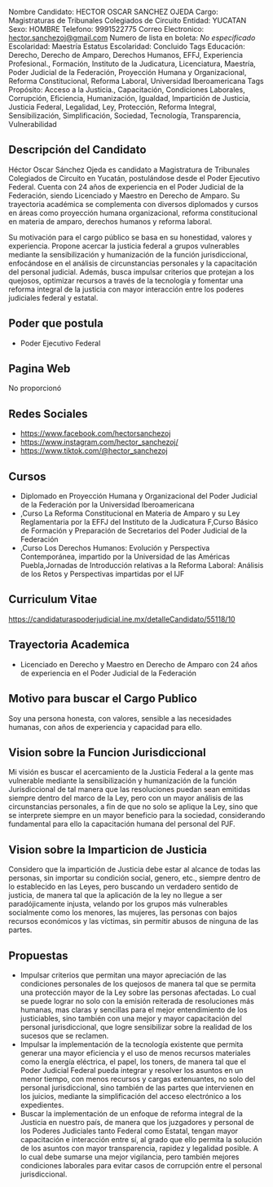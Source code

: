 Nombre Candidato: HECTOR OSCAR SANCHEZ OJEDA
Cargo: Magistraturas de Tribunales Colegiados de Circuito
Entidad: YUCATAN
Sexo: HOMBRE
Telefono: 9991522775
Correo Electronico: hector.sanchezoj@gmail.com
Numero de lista en boleta: *No especificado*
Escolaridad: Maestría
Estatus Escolaridad: Concluido
Tags Educación: Derecho, Derecho de Amparo, Derechos Humanos, EFFJ, Experiencia Profesional., Formación, Instituto de la Judicatura, Licenciatura, Maestría, Poder Judicial de la Federación, Proyección Humana y Organizacional, Reforma Constitucional, Reforma Laboral, Universidad Iberoamericana
Tags Propósito: Acceso a la Justicia., Capacitación, Condiciones Laborales, Corrupción, Eficiencia, Humanización, Igualdad, Impartición de Justicia, Justicia Federal, Legalidad, Ley, Protección, Reforma Integral, Sensibilización, Simplificación, Sociedad, Tecnología, Transparencia, Vulnerabilidad


## Descripción del Candidato 

Héctor Oscar Sánchez Ojeda es candidato a Magistratura de Tribunales Colegiados de Circuito en Yucatán, postulándose desde el Poder Ejecutivo Federal. Cuenta con 24 años de experiencia en el Poder Judicial de la Federación, siendo Licenciado y Maestro en Derecho de Amparo. Su trayectoria académica se complementa con diversos diplomados y cursos en áreas como proyección humana organizacional, reforma constitucional en materia de amparo, derechos humanos y reforma laboral.

Su motivación para el cargo público se basa en su honestidad, valores y experiencia. Propone acercar la justicia federal a grupos vulnerables mediante la sensibilización y humanización de la función jurisdiccional, enfocándose en el análisis de circunstancias personales y la capacitación del personal judicial. Además, busca impulsar criterios que protejan a los quejosos, optimizar recursos a través de la tecnología y fomentar una reforma integral de la justicia con mayor interacción entre los poderes judiciales federal y estatal.


## Poder que postula

- Poder Ejecutivo Federal


## Pagina Web

No proporcionó


## Redes Sociales

- https://www.facebook.com/hectorsanchezoj
- https://www.instagram.com/hector_sanchezoj/
- https://www.tiktok.com/@hector_sanchezoj


## Cursos

- Diplomado en Proyección Humana y Organizacional del Poder Judicial de la Federación por la Universidad Iberoamericana
- ,Curso La Reforma Constitucional en Materia de Amparo y su Ley Reglamentaria por la EFFJ del Instituto de la Judicatura F,Curso Básico de Formación y Preparación de Secretarios del Poder Judicial de la Federación
- ,Curso Los Derechos Humanos: Evolución y Perspectiva Contemporánea, impartido por la Universidad de las Américas Puebla,Jornadas de Introducción relativas a la Reforma Laboral: Análisis de los Retos y Perspectivas impartidas por el IJF


## Curriculum Vitae

https://candidaturaspoderjudicial.ine.mx/detalleCandidato/55118/10


## Trayectoria Academica

- Licenciado en Derecho y Maestro en Derecho de Amparo con 24 años de experiencia en el Poder Judicial de la Federación


## Motivo para buscar el Cargo Publico

Soy una persona honesta, con valores, sensible a las necesidades humanas, con años de experiencia y capacidad para ello.


## Vision sobre la Funcion Jurisdiccional

Mi visión es buscar el acercamiento de la Justicia Federal a la gente mas vulnerable mediante la sensibilización y humanización de la función Jurisdiccional de tal manera que las resoluciones puedan sean emitidas siempre dentro del marco de la Ley, pero con un mayor análisis de las circunstancias personales, a fin de que no solo se aplique la Ley, sino que se interprete siempre en un mayor beneficio para la sociedad, considerando fundamental para ello la capacitación humana del personal del PJF.


## Vision sobre la Imparticion de Justicia

Considero que la impartición de Justicia debe estar al alcance de todas las personas, sin importar su condición social, genero, etc., siempre dentro de lo establecido en las Leyes, pero buscando un verdadero sentido de justicia, de manera tal que la aplicación de la ley no llegue a ser paradójicamente injusta, velando por los grupos más vulnerables socialmente como los menores, las mujeres, las personas con bajos recursos económicos y las víctimas, sin permitir abusos de ninguna de las partes.


## Propuestas

- Impulsar criterios que permitan una mayor apreciación de las condiciones personales de los quejosos de manera tal que se permita una protección mayor de la Ley sobre las personas afectadas. Lo cual se puede lograr no solo con la emisión reiterada de resoluciones más humanas, mas claras y sencillas para el mejor entendimiento de los justiciables, sino también con una mejor y mayor capacitación del personal jurisdiccional, que logre sensibilizar sobre la realidad de los sucesos que se reclamen.
- Impulsar la implementación de la tecnología existente que permita generar una mayor eficiencia y el uso de menos recursos materiales como la energía eléctrica, el papel, los toners, de manera tal que el Poder Judicial Federal pueda integrar y resolver los asuntos en un menor tiempo, con menos recursos y cargas extenuantes, no solo del personal jurisdiccional, sino también de las partes que intervienen en los juicios, mediante la simplificación del acceso electrónico a los expedientes.
- Buscar la implementación de un enfoque de reforma integral de la Justicia en nuestro país, de manera que los juzgadores y personal de los Poderes Judiciales tanto Federal como Estatal, tengan mayor capacitación e interacción entre sí, al grado que ello permita la solución de los asuntos con mayor transparencia, rapidez y legalidad posible. A lo cual debe sumarse una mejor vigilancia, pero también mejores condiciones laborales para evitar casos de corrupción entre el personal jurisdiccional.


